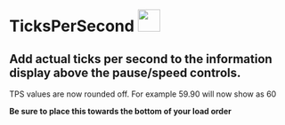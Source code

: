 # TicksPerSecond <img src="https://i.imgur.com/aA24Fne.png" title="" alt="" width="40">

## Add actual ticks per second to the information display above the pause/speed controls.

TPS values are now rounded off. For example 59.90 will now show as 60

**Be sure to place this towards the bottom of your load order**


